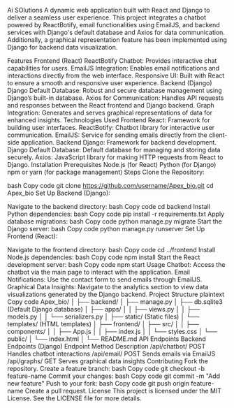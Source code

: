 Ai SOlutions 
A dynamic web application built with React and Django to deliver a seamless user experience. This project integrates a chatbot powered by ReactBotify, email functionalities using EmailJS, and backend services with Django's default database and Axios for data communication. Additionally, a graphical representation feature has been implemented using Django for backend data visualization.

Features
Frontend (React)
ReactBotify Chatbot: Provides interactive chat capabilities for users.
EmailJS Integration: Enables email notifications and interactions directly from the web interface.
Responsive UI: Built with React to ensure a smooth and responsive user experience.
Backend (Django)
Django Default Database: Robust and secure database management using Django’s built-in database.
Axios for Communication: Handles API requests and responses between the React frontend and Django backend.
Graph Integration: Generates and serves graphical representations of data for enhanced insights.
Technologies Used
Frontend
React: Framework for building user interfaces.
ReactBotify: Chatbot library for interactive user communication.
EmailJS: Service for sending emails directly from the client-side application.
Backend
Django: Framework for backend development.
Django Default Database: Default database for managing and storing data securely.
Axios: JavaScript library for making HTTP requests from React to Django.
Installation
Prerequisites
Node.js (for React)
Python (for Django)
npm or yarn (for package management)
Steps
Clone the Repository:

bash
Copy code
git clone https://github.com/username/Apex_bio.git
cd Apex_bio
Set Up Backend (Django):

Navigate to the backend directory:
bash
Copy code
cd backend
Install Python dependencies:
bash
Copy code
pip install -r requirements.txt
Apply database migrations:
bash
Copy code
python manage.py migrate
Start the Django server:
bash
Copy code
python manage.py runserver
Set Up Frontend (React):

Navigate to the frontend directory:
bash
Copy code
cd ../frontend
Install Node.js dependencies:
bash
Copy code
npm install
Start the React development server:
bash
Copy code
npm start
Usage
Chatbot: Access the chatbot via the main page to interact with the application.
Email Notifications: Use the contact form to send emails through EmailJS.
Graphical Data Insights: Navigate to the analytics section to view data visualizations generated by the Django backend.
Project Structure
plaintext
Copy code
Apex_bio/
│
├── backend/
│   ├── manage.py
│   ├── db.sqlite3 (Default Django database)
│   ├── apps/
│   │   ├── views.py
│   │   ├── models.py
│   │   └── serializers.py
│   ├── static/ (Static files)
│   └── templates/ (HTML templates)
│
├── frontend/
│   ├── src/
│   │   ├── components/
│   │   ├── App.js
│   │   ├── index.js
│   │   └── styles.css
│   └── public/
│       └── index.html
│
└── README.md
API Endpoints
Backend Endpoints (Django)
Endpoint	Method	Description
/api/chatbot/	POST	Handles chatbot interactions
/api/email/	POST	Sends emails via EmailJS
/api/graphs/	GET	Serves graphical data insights
Contributing
Fork the repository.
Create a feature branch:
bash
Copy code
git checkout -b feature-name
Commit your changes:
bash
Copy code
git commit -m "Add new feature"
Push to your fork:
bash
Copy code
git push origin feature-name
Create a pull request.
License
This project is licensed under the MIT License. See the LICENSE file for more details.

